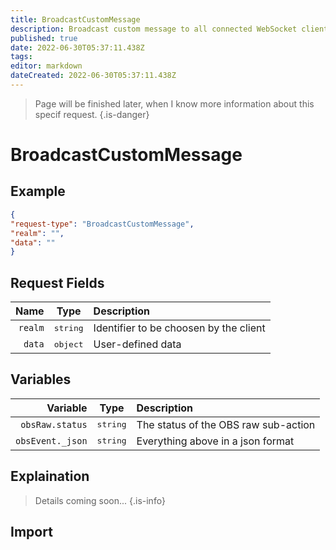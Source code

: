 ```yaml
---
title: BroadcastCustomMessage
description: Broadcast custom message to all connected WebSocket clients
published: true
date: 2022-06-30T05:37:11.438Z
tags: 
editor: markdown
dateCreated: 2022-06-30T05:37:11.438Z
---
```



> Page will be finished later, when I know more information about this specif request.
{.is-danger}

# BroadcastCustomMessage

## Example
```json
{
"request-type": "BroadcastCustomMessage",
"realm": "",
"data": ""
}
```

## Request Fields
| Name | Type | Description |
|-----:|:----:|:------------|
| `realm` | <kbd>string</kbd> | Identifier to be choosen by the client
| `data` | <kbd>object</kbd> | User-defined data

## Variables
| Variable | Type | Description |
|---------:|:----:|:------------|
| `obsRaw.status` | <kbd>string</kbd> | The status of the OBS raw sub-action
| `obsEvent._json` | <kbd>string</kbd> | Everything above in a json format
## Explaination
> Details coming soon...
{.is-info}

## Import

```

```